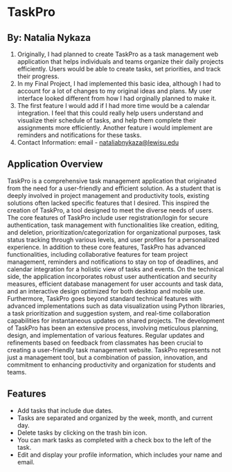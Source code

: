 # TaskPro

## By: Natalia Nykaza

1. Originally, I had planned to create TaskPro as a task management web application that helps individuals and teams organize their daily projects efficiently. Users would be able to create tasks, set priorities, and track their progress.
2. In my Final Project, I had implemented this basic idea, although I had to account for a lot of changes to my original ideas and plans. My user interface looked different from how I had orginally planned to make it.
3. The first feature I would add if I had more time would be a calendar integration. I feel that this could really help users understand and visualize their schedule of tasks, and help them complete their assignments more efficiently. Another feature i would implement are reminders and notifications for these tasks.
4. Contact Information: email - nataliabnykaza@lewisu.edu

## Application Overview
TaskPro is a comprehensive task management application that originated from the need for a user-friendly and efficient solution. As a student that is deeply involved in project management and productivity tools, existing solutions often lacked specific features that I desired. This inspired the creation of TaskPro, a tool designed to meet the diverse needs of users.
The core features of TaskPro include user registration/login for secure authentication, task management with functionalities like creation, editing, and deletion, prioritization/categorization for organizational purposes, task status tracking through various levels, and user profiles for a personalized experience.
In addition to these core features, TaskPro has advanced functionalities, including collaborative features for team project management, reminders and notifications to stay on top of deadlines, and calendar integration for a holistic view of tasks and events.
On the technical side, the application incorporates robust user authentication and security measures, efficient database management for user accounts and task data, and an interactive design optimized for both desktop and mobile use.
Furthermore, TaskPro goes beyond standard technical features with advanced implementations such as data visualization using Python libraries, a task prioritization and suggestion system, and real-time collaboration capabilities for instantaneous updates on shared projects.
The development of TaskPro has been an extensive process, involving meticulous planning, design, and implementation of various features. Regular updates and refinements based on feedback from classmates has been crucial to creating a user-friendly task management website. TaskPro represents not just a management tool, but a combination of passion, innovation, and commitment to enhancing productivity and organization for students and teams.

## Features
- Add tasks that include due dates.
- Tasks are separated and organized by the week, month, and current day.
- Delete tasks by clicking on the trash bin icon.
- You can mark tasks as completed with a check box to the left of the task.
- Edit and display your profile information, which includes your name and email.
